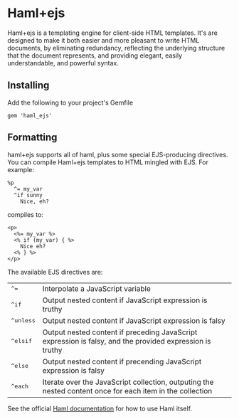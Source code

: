 # Haml+ejs

Haml+ejs is a templating engine for client-side HTML templates.
It's are designed to make it both easier and more pleasant
to write HTML documents,
by eliminating redundancy,
reflecting the underlying structure that the document represents,
and providing elegant, easily understandable, and powerful syntax.

## Installing

Add the following to your project's Gemfile

    gem 'haml_ejs'

## Formatting

haml+ejs supports all of haml, plus some special EJS-producing directives.
You can compile Haml+ejs templates to HTML mingled with EJS. For example:

    %p
      ^= my_var
      ^if sunny
        Nice, eh?

compiles to:

    <p>
      <%= my_var %>
      <% if (my_var) { %>
        Nice eh?
      <% } %>
    </p>

The available EJS directives are:

<table>
  <tbody>
    <tr>
      <td><tt>^=</tt></td>
      <td>Interpolate a JavaScript variable</td>
    </tr>
    <tr>
      <td><tt>^if</tt></td>
      <td>Output nested content if JavaScript expression is truthy</td>
    </tr>
    <tr>
      <td><tt>^unless</tt></td>
      <td>Output nested content if JavaScript expression is falsy</td>
    </tr>
    <tr>
      <td><tt>^elsif</tt></td>
      <td>Output nested content if preceding JavaScript expression is falsy, and the provided  expression is truthy</td>
    </tr>
    <tr>
      <td><tt>^else</tt></td>
      <td>Output nested content if precending JavaScript expression is falsy</td>
    </tr>
    <tr>
      <td><tt>^each</tt></td>
      <td>Iterate over the JavaScript collection, outputing the nested content once for each item in the collection</td>
    </tr>
  </tbody>
</table>


See the official [Haml documentation](http://beta.haml-lang.com/docs/yardoc/file.HAML_REFERENCE.html)
for how to use Haml itself.
